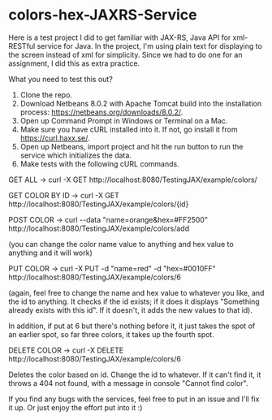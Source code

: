 # colors-hex-JAXRS-Service

Here is a test project I did to get familiar with JAX-RS, Java API for xml-RESTful service for Java. In the project, I'm using plain text for displaying to the screen instead of xml for simplicity. Since we had to do one for an assignment, I did this as extra practice.

What you need to test this out?
1. Clone the repo.
2. Download Netbeans 8.0.2 with Apache Tomcat build into the installation process: https://netbeans.org/downloads/8.0.2/.
3. Open up Command Prompt in Windows or Terminal on a Mac. 
4. Make sure you have cURL installed into it. If not, go install it from https://curl.haxx.se/.
5. Open up Netbeans, import project and hit the run button to run the service which initializes the data.
6. Make tests with the following cURL commands.

GET ALL -> curl -X GET http://localhost:8080/TestingJAX/example/colors/

GET COLOR BY ID  ->
curl -X GET http://localhost:8080/TestingJAX/example/colors/{id} 

POST COLOR ->
curl --data "name=orange&hex=#FF2500" http://localhost:8080/TestingJAX/example/colors/add

(you can change the color name value to anything and hex value to anything and it will work)

PUT COLOR ->
curl -X PUT -d "name=red" -d "hex=#0010FF" http://localhost:8080/TestingJAX/example/colors/6

(again, feel free to change the name and hex value to whatever you like, and the id to anything. It checks if the id exists; if it does it displays "Something already exists with this id". If it doesn't, it adds the new values to that id).

In addition, if put at 6 but there's nothing before it, it just takes the spot of an earlier spot, so far three colors, it takes up the fourth spot.

DELETE COLOR ->
curl -X DELETE http://localhost:8080/TestingJAX/example/colors/6

Deletes the color based on id. Change the id to whatever. If it can't find it, it throws a 404 not found, with a message in console "Cannot find color".

If you find any bugs with the services, feel free to put in an issue and I'll fix it up. Or just enjoy the effort put into it :)
